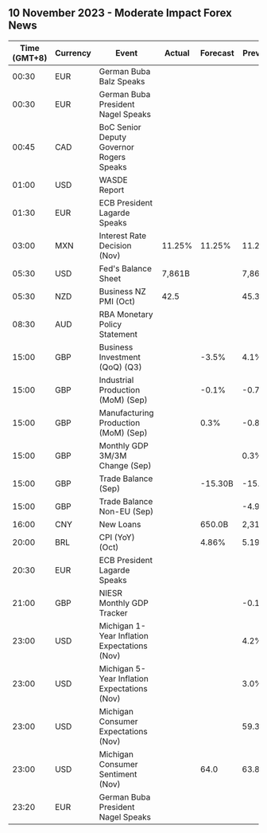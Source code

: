 ## 10 November 2023 - Moderate Impact Forex News

| Time (GMT+8) | Currency | Event | Actual | Forecast | Previous |
|------|----------|-------|--------|----------|----------|
| 00:30 | EUR | German Buba Balz Speaks |  |  |  |
| 00:30 | EUR | German Buba President Nagel Speaks |  |  |  |
| 00:45 | CAD | BoC Senior Deputy Governor Rogers Speaks |  |  |  |
| 01:00 | USD | WASDE Report |  |  |  |
| 01:30 | EUR | ECB President Lagarde Speaks |  |  |  |
| 03:00 | MXN | Interest Rate Decision (Nov) | 11.25% | 11.25% | 11.25% |
| 05:30 | USD | Fed's Balance Sheet | 7,861B |  | 7,867B |
| 05:30 | NZD | Business NZ PMI (Oct) | 42.5 |  | 45.3 |
| 08:30 | AUD | RBA Monetary Policy Statement |  |  |  |
| 15:00 | GBP | Business Investment (QoQ) (Q3) |  | -3.5% | 4.1% |
| 15:00 | GBP | Industrial Production (MoM) (Sep) |  | -0.1% | -0.7% |
| 15:00 | GBP | Manufacturing Production (MoM) (Sep) |  | 0.3% | -0.8% |
| 15:00 | GBP | Monthly GDP 3M/3M Change (Sep) |  |  | 0.3% |
| 15:00 | GBP | Trade Balance (Sep) |  | -15.30B | -15.95B |
| 15:00 | GBP | Trade Balance Non-EU (Sep) |  |  | -4.90B |
| 16:00 | CNY | New Loans |  | 650.0B | 2,310.0B |
| 20:00 | BRL | CPI (YoY) (Oct) |  | 4.86% | 5.19% |
| 20:30 | EUR | ECB President Lagarde Speaks |  |  |  |
| 21:00 | GBP | NIESR Monthly GDP Tracker |  |  | -0.1% |
| 23:00 | USD | Michigan 1-Year Inflation Expectations (Nov) |  |  | 4.2% |
| 23:00 | USD | Michigan 5-Year Inflation Expectations (Nov) |  |  | 3.0% |
| 23:00 | USD | Michigan Consumer Expectations (Nov) |  |  | 59.3 |
| 23:00 | USD | Michigan Consumer Sentiment (Nov) |  | 64.0 | 63.8 |
| 23:20 | EUR | German Buba President Nagel Speaks |  |  |  |
